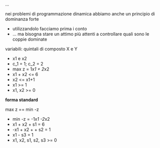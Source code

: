 ...


nei problemi di programmazione dinamica abbiamo anche un principio di dominanza forte
- utilizzandolo facciamo prima i conto
- ... ma bisogna stare un attimo più attenti a controllare quali sono le coppie dominate







variabili: quintali di composto X e Y 
- x1 e x2
- c_1 = 1; c_2 = 2
- max z = 1*x1 + 2*x2
- x1 + x2 <= 6
- x2 <= x1+1
- x1 >= 1
- x1, x2 >= 0

**forma standard**


max z == min -z 


- min -z = -1*x1 -2*x2
-  x1 + x2 + s1           = 6
- -x1 + x2 +    + s2      = 1
-  x1                - s3 = 1
-  x1, x2, s1, s2, s3 >= 0



